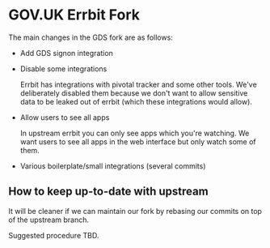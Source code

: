 # GOV.UK Errbit Fork

The main changes in the GDS fork are as follows:

* Add GDS signon integration

* Disable some integrations

  Errbit has integrations with pivotal tracker and some other tools. We've
  deliberately disabled them because we don't want to allow sensitive data
  to be leaked out of errbit (which these integrations would allow).

* Allow users to see all apps

  In upstream errbit you can only see apps which you're watching. We want
  users to see all apps in the web interface but only watch some of them.

* Various boilerplate/small integrations (several commits)

## How to keep up-to-date with upstream

It will be cleaner if we can maintain our fork by rebasing our commits on top
of the upstream branch.

Suggested procedure TBD.
